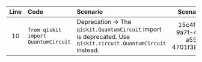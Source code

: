 | Line | Code | Scenario | Scenario Id | Reference | Artifact | Refactoring |
| :--: | :--- | :------- | :---------: | :-------: | :------- | :---------- |
| 10 | `from qiskit import QuantumCircuit` | Deprecation -> The `qiskit.QuantumCircuit` import is deprecated. Use `qiskit.circuit.QuantumCircuit` instead. | 15c4f8a0-9a7f-4c18-a55f-4701f3832e91 | internal | qiskit.QuantumCircuit | `from qiskit.circuit import QuantumCircuit` |